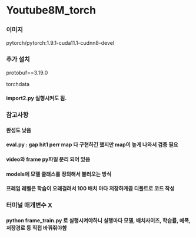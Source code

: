 # Youtube8M_torch


### 이미지

pytorch/pytorch:1.9.1-cuda11.1-cudnn8-devel

### 추가 설치

protobuf==3.19.0

torchdata

#### import2.py 실행시켜도 됨.


### 참고사항
#### 완성도 낮음
#### eval.py : gap hit1 perr map 다 구현하긴 했지만 map이 높게 나와서 검증 필요
#### video와 frame py파일 분리 되어 있음
#### models에 모델 클래스를 정의해서 불러오는 방식
#### 프레임 레벨은 학습이 오래걸려서 100 배치 마다 저장하게끔 디폴트로 코드 작성


### 터미널 매개변수 X 
#### python frame_train.py 로 실행시켜야하니 실행마다 모델, 배치사이즈, 학습률, 에폭, 저장경로 등 직접 바꿔줘야함

